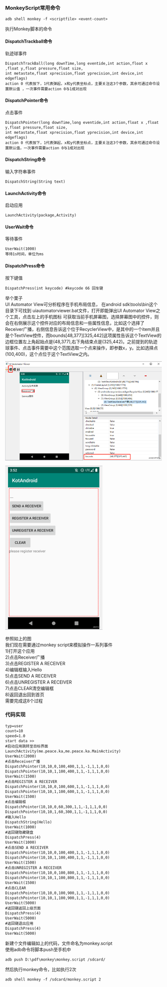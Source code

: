 ### MonkeyScript常用命令
```
adb shell monkey -f <scriptfile> <event-count>
```
执行Monkey脚本的命令

#### DispatchTrackball命令
轨迹球事件
```
DispatchTrackBall(long downTime,long eventide,int action,float x ,float y,float pressure,float size,
int metastate,float xprecision,float yprecision,int device,int edgeflags)
action 0 代表按下，1代表弹起，x和y代表坐标点，主要关注这3个参数，其余可通过命令设置默认值 ，一次事件需要action 0与1成对出现
```

#### DispatchPointer命令
点击事件
```
DispatchPointer(long downTime,long eventide,int action,float x ,float y,float pressure,float size,
int metastate,float xprecision,float yprecision,int device,int edgeflags)
action 0 代表按下，1代表弹起，x和y代表坐标点，主要关注这3个参数，其余可通过命令设置默认值，一次事件需要action 0与1成对出现 
```

#### DispatchString命令
输入字符串事件
```
DispatchString(String text)
```

#### LaunchActivity命令
启动应用
```
LaunchActivity(package,Activity)
```

#### UserWait命令
等待事件
```
UserWait(1000) 
等待1s时间，单位为ms
```

#### DispatchPress命令
按下键值
```
DispatchPress(int keycode) #keycode 66 回车键
```

举个栗子<br>
UI Automator View可分析程序在手机布局信息， 在android sdk\tools\bin这个目录下可找到
uiautomatorviewer.bat文件，打开即能弹出UI Automator View之个工具，点击左上的手机图标
可获取当前手机屏幕图，选择屏幕图中的控件，则会在右侧展示这个控件对应的布局信息和一些属性信息，比如这个选择了Receiver广播，右侧信息告诉这个位于RecyclerView中，是其中的一个item并且是个TextView控件，而bounds[48,377][325,442]这项属性告诉这个TextView的边框位置左上角起始点是(48,377),右下角结束点是(325,442)。之前提到的轨迹球事件、点击事件需要中这个范围选取一个点来操作，即参数x，y。比如选择点(100,400)，这个点位于这个TextView之内。


![](https://github.com/peace710/AJLife/blob/master/autotest/image/monkey_script_1.png)

![](https://github.com/peace710/AJLife/blob/master/autotest/image/monkey_script_2.png)

参照如上的图<br>
我们现在需要通过monkey script来模拟操作一系列事件<br>
1)打开这个应用<br>
2)点击Receiver广播<br>
3)点击REGISTER A RECEIVER<br>
4)编辑框输入Hello<br>
5)点击SEND A RECEIVER<br>
6)点击UNREGISTER A RECEIVER<br>
7)点击CLEAR清空编辑框<br>
8)返回退出回到首页<br>
需要完成这8个过程<br>
### 代码实现
```
typ=user
count=10
speed=1.0
start data >>
#启动应用跳转至目标界面
LaunchActivity(me.peace.ka,me.peace.ka.MainActivity)
UserWait(2000)
#点击Receiver广播
DispatchPointer(10,10,0,100,400,1,1,-1,1,1,0,0)
DispatchPointer(10,10,1,100,400,1,1,-1,1,1,0,0)
UserWait(1500)
#点击REGISTER A RECEIVER
DispatchPointer(10,10,0,100,600,1,1,-1,1,1,0,0)
DispatchPointer(10,10,1,100,600,1,1,-1,1,1,0,0)
UserWait(1500)
#点击编辑框
DispatchPointer(10,10,0,60,300,1,1,-1,1,1,0,0)
DispatchPointer(10,10,1,60,300,1,1,-1,1,1,0,0)
#输入Hello
DispatchString(Hello)
UserWait(1000)
#返回键隐藏键盘
DispatchPress(4)
UserWait(1000)
#点击SEND A RECEIVER
DispatchPointer(10,10,0,100,400,1,1,-1,1,1,0,0)
DispatchPointer(10,10,1,100,400,1,1,-1,1,1,0,0)
UserWait(1500)
#点击UNREGISTER A RECEIVER
DispatchPointer(10,10,0,100,800,1,1,-1,1,1,0,0)
DispatchPointer(10,10,1,100,800,1,1,-1,1,1,0,0)
UserWait(1500)
#点击CLEAR
DispatchPointer(10,10,0,100,900,1,1,-1,1,1,0,0)
DispatchPointer(10,10,1,100,900,1,1,-1,1,1,0,0)
UserWait(5000)
#返回键返回上级页面
DispatchPress(4)
UserWait(5000)
#返回键退出应用
DispatchPress(4)
UserWait(5000)
```
新建个文件编辑如上的代码，文件命名为monkey.script<br>
使用adb命令将脚本push至手机中
```
adb push D:\pdf\monkey\monkey.script /sdcard/
```
然后执行monkey命令，比如执行2次
```
adb shell monkey -f /sdcard/monkey.script 2
```



